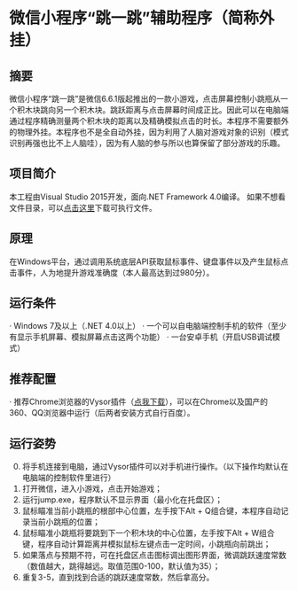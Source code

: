 # 微信小程序“跳一跳”辅助程序（简称外挂）

## 摘要
微信小程序“跳一跳”是微信6.6.1版起推出的一款小游戏，点击屏幕控制小跳瓶从一个积木块跳向另一个积木块。跳跃距离与点击屏幕时间成正比。因此可以在电脑端通过程序精确测量两个积木块的距离以及精确模拟点击的时长。本程序不需要额外的物理外挂。本程序也不是全自动外挂，因为利用了人脑对游戏对象的识别（模式识别再强也比不上人脑哇），因为有人脑的参与所以也算保留了部分游戏的乐趣。

## 项目简介
本工程由Visual Studio 2015开发，面向.NET Framework 4.0编译。
如果不想看文件目录，可以[点击这里](./jump/bin/Release/jump.exe)下载可执行文件。

## 原理
在Windows平台，通过调用系统底层API获取鼠标事件、键盘事件以及产生鼠标点击事件，人为地提升游戏准确度（本人最高达到过980分）。

## 运行条件
· Windows 7及以上（.NET 4.0以上）
· 一个可以自电脑端控制手机的软件（至少有显示手机屏幕、模拟屏幕点击这两个功能）
· 一台安卓手机（开启USB调试模式）

## 推荐配置
· 推荐Chrome浏览器的Vysor插件（[点我下载](./Vysor_v1.8.3.crx)），可以在Chrome以及国产的360、QQ浏览器中运行（后两者安装方式自行百度）。

## 运行姿势
0. 将手机连接到电脑，通过Vysor插件可以对手机进行操作。（以下操作均默认在电脑端的控制软件里进行）
1. 打开微信，进入小游戏，点击开始游戏；
2. 运行jump.exe，程序默认不显示界面（最小化在托盘区）；
3. 鼠标瞄准当前小跳瓶的根部中心位置，左手按下Alt + Q组合键，本程序自动记录当前小跳瓶的位置；
4. 鼠标瞄准小跳瓶将要跳到下一个积木块的中心位置，左手按下Alt + W组合键，程序自动计算距离并模拟鼠标左键点击一定时间，小跳瓶向前跳出；
5. 如果落点与预期不符，可在托盘区点击图标调出图形界面，微调跳跃速度常数（数值越大，跳得越远。取值范围0-100，默认值为35）；
6. 重复3-5，直到找到合适的跳跃速度常数，然后拿高分。
